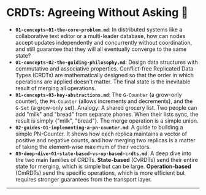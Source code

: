 # CRDTs: Agreeing Without Asking 🤝


* **`01-concepts-01-the-core-problem.md`**: In distributed systems like a collaborative text editor or a multi-leader database, how can nodes accept updates independently and concurrently without coordination, and still guarantee that they will all eventually converge to the same state?
* **`01-concepts-02-the-guiding-philosophy.md`**: Design data structures with commutative and associative properties. Conflict-free Replicated Data Types (CRDTs) are mathematically designed so that the order in which operations are applied doesn't matter. The final state is the inevitable result of merging all operations.
* **`01-concepts-03-key-abstractions.md`**: The `G-Counter` (a grow-only counter), the `PN-Counter` (allows increments and decrements), and the `G-Set` (a grow-only set). Analogy: A shared grocery list. Two people can add "milk" and "bread" from separate phones. When their lists sync, the result is simply {"milk", "bread"}. The merge operation is a simple union.
* **`02-guides-01-implementing-a-pn-counter.md`**: A guide to building a simple PN-Counter. It shows how each replica maintains a vector of positive and negative counts, and how merging two replicas is a matter of taking the element-wise maximum of their vectors.
* **`03-deep-dive-01-state-based-vs-op-based-crdts.md`**: A deep dive into the two main families of CRDTs. **State-based** (CvRDTs) send their entire state for merging, which is simple but can be large. **Operation-based** (CmRDTs) send the specific operations, which is more efficient but requires stronger guarantees from the transport layer.

---
